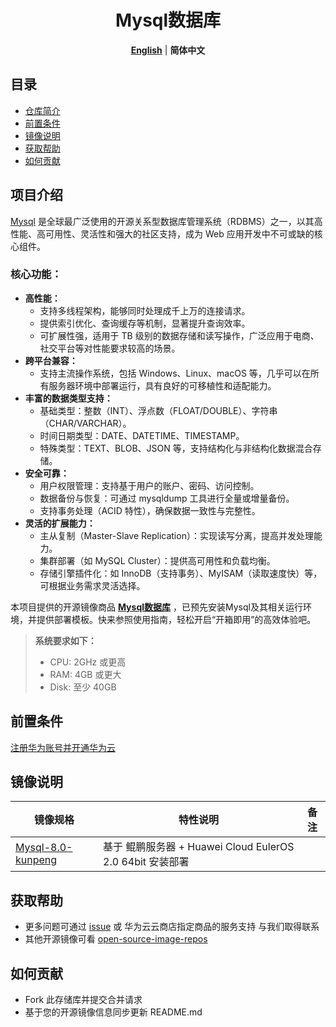 <p align="center">
  <h1 align="center">Mysql数据库</h1>
  <p align="center">
    <a href="README.md"><strong>English</strong></a> | <strong>简体中文</strong>
  </p>

## 目录

- [仓库简介](#项目介绍)
- [前置条件](#前置条件)
- [镜像说明](#镜像说明)
- [获取帮助](#获取帮助)
- [如何贡献](#如何贡献)

## 项目介绍
[Mysql](https://github.com/mysql/mysql-server) 是全球最广泛使用的开源关系型数据库管理系统（RDBMS）之一，以其高性能、高可用性、灵活性和强大的社区支持，成为 Web 应用开发中不可或缺的核心组件。‌

### **核心功能：**

- **‌高性能：** 
  - 支持多线程架构，能够同时处理成千上万的连接请求。
  - 提供索引优化、查询缓存等机制，显著提升查询效率。
  - 可扩展性强，适用于 TB 级别的数据存储和读写操作，广泛应用于电商、社交平台等对性能要求较高的场景。
- **‌跨平台兼容‌：** 
  - 支持主流操作系统，包括 Windows、Linux、macOS 等，几乎可以在所有服务器环境中部署运行，具有良好的可移植性和适配能力。‌
- **丰富的数据类型支持‌：** 
  - 基础类型：整数（INT）、浮点数（FLOAT/DOUBLE）、字符串（CHAR/VARCHAR）。
  - 时间日期类型：DATE、DATETIME、TIMESTAMP。
  - 特殊类型：TEXT、BLOB、JSON 等，支持结构化与非结构化数据混合存储。
- **‌安全可靠：**
   - 用户权限管理：支持基于用户的账户、密码、访问控制。
   - 数据备份与恢复：可通过 mysqldump 工具进行全量或增量备份。
   - 支持事务处理（ACID 特性），确保数据一致性与完整性。
- **灵活的扩展能力：**
  - 主从复制（Master-Slave Replication）：实现读写分离，提高并发处理能力。
  - 集群部署（如 MySQL Cluster）：提供高可用性和负载均衡。
  - 存储引擎插件化：如 InnoDB（支持事务）、MyISAM（读取速度快）等，可根据业务需求灵活选择。
  


本项目提供的开源镜像商品 [**Mysql数据库**](https://marketplace.huaweicloud.com/contents/cbefd007-6c9c-4031-b3f8-7b08a3dc50e5#productid=OFFI1159054449095774208) ，已预先安装Mysql及其相关运行环境，并提供部署模板。快来参照使用指南，轻松开启“开箱即用”的高效体验吧。

> **系统要求如下：**
> - CPU: 2GHz 或更高
> - RAM: 4GB 或更大
> - Disk: 至少 40GB

## 前置条件
[注册华为账号并开通华为云](https://support.huaweicloud.com/usermanual-account/account_id_001.html)

## 镜像说明

| 镜像规格                                                                                                  | 特性说明                                           | 备注 |
|-------------------------------------------------------------------------------------------------------|------------------------------------------------| --- |
| [Mysql-8.0-kunpeng](https://github.com/HuaweiCloudDeveloper/mysql-image/tree/Mysql-8.0-kunpeng) | 基于 鲲鹏服务器 + Huawei Cloud EulerOS 2.0 64bit 安装部署 |  |

## 获取帮助
- 更多问题可通过 [issue](https://github.com/HuaweiCloudDeveloper/mysql-image/issues) 或 华为云云商店指定商品的服务支持 与我们取得联系
- 其他开源镜像可看 [open-source-image-repos](https://github.com/HuaweiCloudDeveloper/open-source-image-repos)

## 如何贡献
- Fork 此存储库并提交合并请求
- 基于您的开源镜像信息同步更新 README.md
